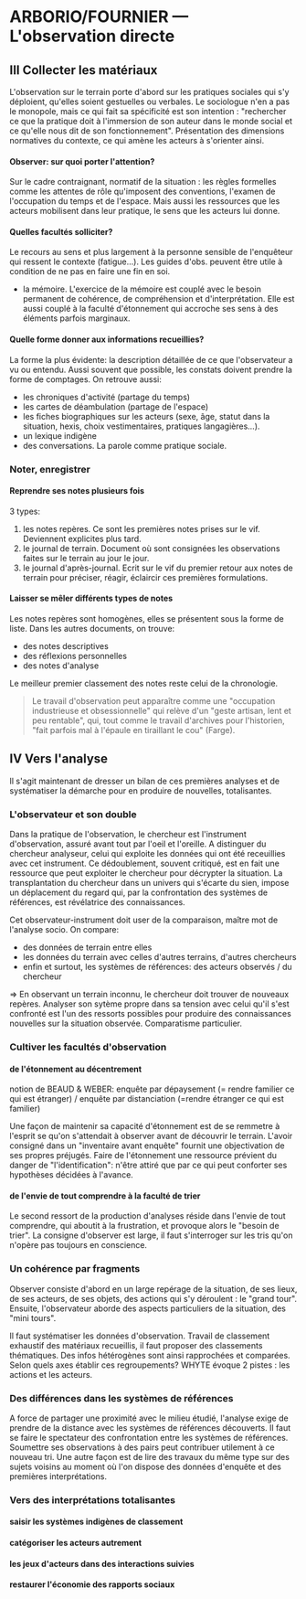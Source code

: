 # ARBORIO/FOURNIER — L'observation directe

## III Collecter les matériaux

L'observation sur le terrain porte d'abord sur les pratiques sociales qui s'y déploient, qu'elles soient gestuelles ou verbales. Le sociologue n'en a pas le monopole, mais ce qui fait sa spécificité est son intention : "rechercher ce que la pratique doit à l'immersion de son auteur dans le monde social et ce qu'elle nous dit de son fonctionnement". Présentation des dimensions normatives du contexte, ce qui amène les acteurs à s'orienter ainsi.

#### Observer: sur quoi porter l'attention?

Sur le cadre contraignant, normatif de la situation : les règles formelles comme les attentes de rôle qu'imposent des conventions, l'examen de l'occupation du temps et de l'espace. Mais aussi les ressources que les acteurs mobilisent dans leur pratique, le sens que les acteurs lui donne.

#### Quelles facultés solliciter?

Le recours au sens et plus largement à la personne sensible de l'enquêteur qui ressent le contexte \(fatigue...\). Les guides d'obs. peuvent être utile à condition de ne pas en faire une fin en soi.

* la mémoire. L'exercice de la mémoire est couplé avec le besoin permanent de cohérence, de compréhension et d'interprétation. Elle est aussi couplé à la faculté d'étonnement qui accroche ses sens à des éléments parfois marginaux.

#### Quelle forme donner aux informations recueillies?

La forme la plus évidente: la description détaillée de ce que l'observateur a vu ou entendu. Aussi souvent que possible, les constats doivent prendre la forme de comptages. On retrouve aussi:

* les chroniques d'activité \(partage du temps\)
* les cartes de déambulation \(partage de l'espace\)
* les fiches biographiques sur les acteurs \(sexe, âge, statut dans la situation, hexis, choix vestimentaires, pratiques langagières...\).
* un lexique indigène
* des conversations. La parole comme pratique sociale.

### Noter, enregistrer

#### Reprendre ses notes plusieurs fois

3 types:

1. les notes repères. Ce sont les premières notes prises sur le vif. Deviennent explicites plus tard.
2. le journal de terrain. Document où sont consignées les observations faites sur le terrain au jour le jour.
3. le journal d'après-journal. Ecrit sur le vif du premier retour aux notes de terrain pour préciser, réagir, éclaircir ces premières formulations.

#### Laisser se mêler différents types de notes

Les notes repères sont homogènes, elles se présentent sous la forme de liste. Dans les autres documents, on trouve:

* des notes descriptives
* des réflexions personnelles
* des notes d'analyse

Le meilleur premier classement des notes reste celui de la chronologie.

> Le travail d'observation peut apparaître comme une "occupation industrieuse et obsessionnelle" qui relève d'un "geste artisan, lent et peu rentable", qui, tout comme le travail d'archives pour l'historien, "fait parfois mal à l'épaule en tiraillant le cou" \(Farge\).

## IV Vers l'analyse

Il s'agit maintenant de dresser un bilan de ces premières analyses et de systématiser la démarche pour en produire de nouvelles, totalisantes.

### L'observateur et son double

Dans la pratique de l'observation, le chercheur est l'instrument d'observation, assuré avant tout par l'oeil et l'oreille. A distinguer du chercheur analyseur, celui qui exploite les données qui ont été receuillies avec cet instrument. Ce dédoublement, souvent critiqué, est en fait une ressource que peut exploiter le chercheur pour décrypter la situation. La transplantation du chercheur dans un univers qui s'écarte du sien, impose un déplacement du regard qui, par la confrontation des systèmes de références, est révélatrice des connaissances.

Cet observateur-instrument doit user de la comparaison, maître mot de l'analyse socio. On compare:

* des données de terrain entre elles
* les données du terrain avec celles d'autres terrains, d'autres chercheurs
* enfin et surtout, les systèmes de références: des acteurs observés / du chercheur

=&gt; En observant un terrain inconnu, le chercheur doit trouver de nouveaux repères. Analyser son sytème propre dans sa tension avec celui qu'il s'est confronté est l'un des ressorts possibles pour produire des connaissances nouvelles sur la situation observée. Comparatisme particulier.

### Cultiver les facultés d'observation

#### de l'étonnement au décentrement

notion de BEAUD & WEBER:  enquête par dépaysement \(= rendre familier ce qui est étranger\) / enquête par distanciation \(=rendre étranger ce qui est familier\)

Une façon de maintenir sa capacité d'étonnement est de se remmetre à l'esprit se qu'on s'attendait à observer avant de découvrir le terrain. L'avoir consigné dans un "inventaire avant enquête" fournit une objectivation de ses propres préjugés. Faire de l'étonnement une ressource prévient du danger de "l'identification": n'être attiré que par ce qui peut conforter ses hypothèses décidées à l'avance.

#### de l'envie de tout comprendre à la faculté de trier

Le second ressort de la production d'analyses réside dans l'envie de tout comprendre, qui aboutit à la frustration, et provoque alors le "besoin de trier". La consigne d'observer est large, il faut s'interroger sur les tris qu'on n'opère pas toujours en conscience.

### Un cohérence par fragments

Observer consiste d'abord en un large repérage de la situation, de ses lieux, de ses acteurs, de ses objets, des actions qui s'y déroulent : le "grand tour". Ensuite, l'observateur aborde des aspects particuliers de la situation, des "mini tours".

Il faut systématiser les données d'observation. Travail de classement exhaustif des matériaux recueillis, il faut proposer des classements thématiques. Des infos hétérogènes sont ainsi rapprochées et comparées. Selon quels axes établir ces regroupements? WHYTE évoque 2 pistes : les actions et les acteurs.

### Des différences dans les systèmes de références

A force de partager une proximité avec le milieu étudié, l'analyse exige de prendre de la distance avec les systèmes de références découverts. Il faut se faire le spectateur des confrontation entre les systèmes de références. Soumettre ses observations à des pairs peut contribuer utilement à ce nouveau tri. Une autre façon est de lire des travaux du même type sur des sujets voisins au moment où l'on dispose des données d'enquête et des premières interprétations.

### Vers des interprétations totalisantes

#### saisir les systèmes indigènes de classement

#### catégoriser les acteurs autrement

#### les jeux d'acteurs dans des interactions suivies

#### restaurer l'économie des rapports sociaux

